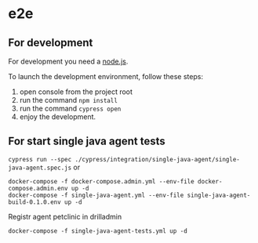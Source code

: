 # e2e

## For development

For development you need a [node.js](https://nodejs.org).

To launch the development environment, follow these steps:

1.  open console from the project root
2.  run the command `npm install`
3.  run the command `cypress open`
4.  enjoy the development.

## For start single java agent tests

``
cypress run --spec ./cypress/integration/single-java-agent/single-java-agent.spec.js
``
or
```
docker-compose -f docker-compose.admin.yml --env-file docker-compose.admin.env up -d
docker-compose -f single-java-agent.yml --env-file single-java-agent-build-0.1.0.env up -d
```
Registr agent petclinic in drilladmin
```
docker-compose -f single-java-agent-tests.yml up -d
```
